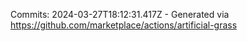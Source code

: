 Commits: 2024-03-27T18:12:31.417Z - Generated via https://github.com/marketplace/actions/artificial-grass
<br>
